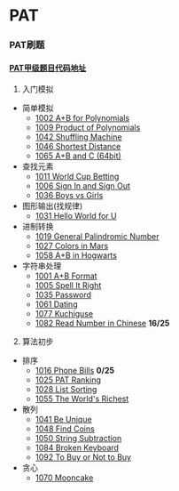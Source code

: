 # PAT
### PAT刷题
#### [PAT甲级题目代码地址](https://github.com/ChengXinyun/PAT/tree/main/code)
1. 入门模拟
  - 简单模拟
    - [1002	A+B for Polynomials](https://pintia.cn/problem-sets/994805342720868352/problems/994805526272000000)
    - [1009	Product of Polynomials](https://pintia.cn/problem-sets/994805342720868352/problems/994805509540921344)
    - [1042 Shuffling Machine](https://pintia.cn/problem-sets/994805342720868352/problems/994805442671132672)
    - [1046 Shortest Distance](https://pintia.cn/problem-sets/994805342720868352/problems/994805435700199424)
    - [1065 A+B and C (64bit)](https://pintia.cn/problem-sets/994805342720868352/problems/994805406352654336)
  - 查找元素
    - [1011 World Cup Betting](https://pintia.cn/problem-sets/994805342720868352/problems/994805504927186944)
    - [1006 Sign In and Sign Out](https://pintia.cn/problem-sets/994805342720868352/problems/994805516654460928)
    - [1036 Boys vs Girls](https://pintia.cn/problem-sets/994805342720868352/problems/994805453203030016)
  - 图形输出(找规律)
    - [1031 Hello World for U](https://pintia.cn/problem-sets/994805342720868352/problems/994805462535356416)
  - 进制转换
    - [1019 General Palindromic Number](https://pintia.cn/problem-sets/994805342720868352/problems/994805487143337984)
    - [1027 Colors in Mars](https://pintia.cn/problem-sets/994805342720868352/problems/994805470349344768)
    - [1058 A+B in Hogwarts](https://pintia.cn/problem-sets/994805342720868352/problems/994805416519647232)
  - 字符串处理
    - [1001	A+B Format](https://pintia.cn/problem-sets/994805342720868352/problems/994805528788582400)
    - [1005 Spell It Right](https://pintia.cn/problem-sets/994805342720868352/problems/994805519074574336)
    - [1035 Password](https://pintia.cn/problem-sets/994805342720868352/problems/994805454989803520)
    - [1061 Dating](https://pintia.cn/problem-sets/994805342720868352/problems/994805411985604608)
    - [1077 Kuchiguse](https://pintia.cn/problem-sets/994805342720868352/problems/994805390896644096)
    - [1082 Read Number in Chinese](https://pintia.cn/problem-sets/994805342720868352/problems/994805385053978624)  **16/25**
2. 算法初步
  - 排序
    - [1016 Phone Bills](https://pintia.cn/problem-sets/994805342720868352/problems/994805493648703488)   **0/25**
    - [1025 PAT Ranking](https://pintia.cn/problem-sets/994805342720868352/problems/994805474338127872)
    - [1028 List Sorting](https://pintia.cn/problem-sets/994805342720868352/problems/994805468327690240)
    - [1055 The World's Richest](https://pintia.cn/problem-sets/994805342720868352/problems/994805421066272768)
  - 散列
    - [1041 Be Unique](https://pintia.cn/problem-sets/994805342720868352/problems/994805444361437184)
    - [1048 Find Coins](https://pintia.cn/problem-sets/994805342720868352/problems/994805432256675840)
    - [1050 String Subtraction](https://pintia.cn/problem-sets/994805342720868352/problems/994805429018673152)
    - [1084 Broken Keyboard](https://pintia.cn/problem-sets/994805342720868352/problems/994805382902300672)
    - [1092 To Buy or Not to Buy](https://pintia.cn/problem-sets/994805342720868352/problems/994805374509498368)
  - 贪心
    - [1070 Mooncake](https://pintia.cn/problem-sets/994805342720868352/problems/994805399578853376)
